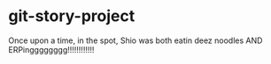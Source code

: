 # git-story-project
Once upon a time, in the spot, Shio was both eatin deez noodles AND ERPingggggggg!!!!!!!!!!!!

